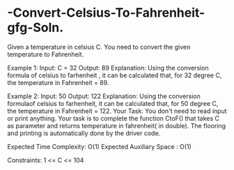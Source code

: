 # -Convert-Celsius-To-Fahrenheit-gfg-Soln.
Given a temperature in celsius C. You need to convert the given temperature to Fahrenheit.

Example 1:
Input:
C = 32
Output: 89
Explanation: Using the conversion 
formula of celsius to farhenheit , it
can be calculated that, for 32 degree
C, the temperature in Fahrenheit = 89.


Example 2:
Input:
50
Output: 122
Explanation: Using the conversion 
formulaof celsius to farhenheit, it
can be calculated that, for 50 degree
C, the temperature in Fahrenheit = 122.
Your Task:
You don't need to read input or print anything. Your task is to complete the function CtoF() that takes C as parameter and returns temperature in fahrenheit( in double). The flooring and printing is automatically done by the driver code.



Expected Time Complexity: O(1)
Expected Auxiliary Space : O(1)

Constraints:
1 <= C <= 104
